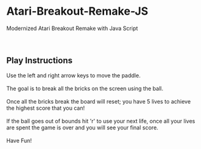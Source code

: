 # Atari-Breakout-Remake-JS
Modernized Atari Breakout Remake with Java Script
<br />
<br />
<br />
## Play Instructions
Use the left and right arrow keys to move the paddle. <br />
<br />
The goal is to break all the bricks on the screen using the ball. <br />
<br />
Once all the bricks break the board will reset; you have 5 lives to achieve the highest score that you can!<br />
<br />
If the ball goes out of bounds hit 'r' to use your next life, once all your lives are spent the game is over and you will see your final score.<br />
<br />
Have Fun!
